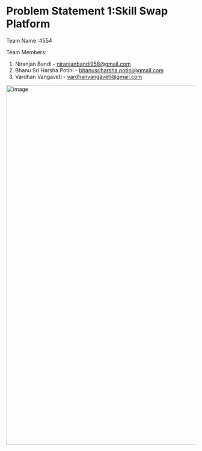 # Problem Statement 1:Skill Swap Platform

Team Name :4554

Team Members:
1) Niranjan Bandi - niranjanbandi958@gmail.com
2) Bhanu Sri Harsha Potini - bhanusriharsha.potini@gmail.com
3) Vardhan Vangaveti - vardhanvangaveti@gmail.com


<img width="1914" height="956" alt="image" src="https://github.com/user-attachments/assets/315696f2-4f29-41e4-ba6b-3053586d6af9" />
